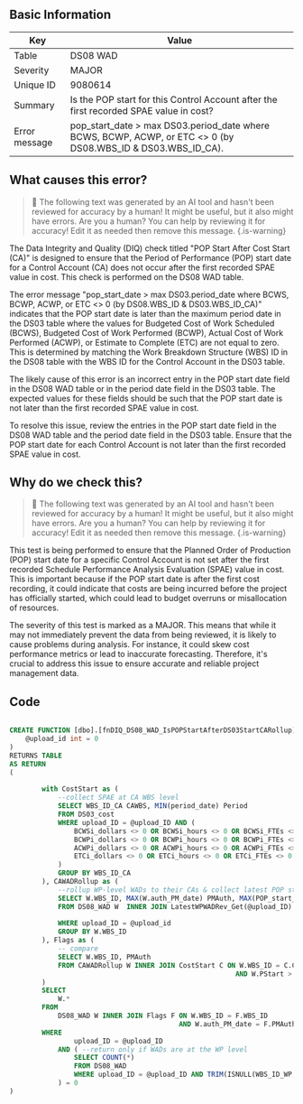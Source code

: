 ## Basic Information
| Key         | Value          |
|-------------|----------------|
| Table       | DS08 WAD |
| Severity    | MAJOR |
| Unique ID   | 9080614   |
| Summary     | Is the POP start for this Control Account after the first recorded SPAE value in cost? |
| Error message | pop_start_date > max DS03.period_date where BCWS, BCWP, ACWP, or ETC <> 0 (by DS08.WBS_ID & DS03.WBS_ID_CA). |

## What causes this error?

> :robot: The following text was generated by an AI tool and hasn't been reviewed for accuracy by a human! It might be useful, but it also might have errors. Are you a human? You can help by reviewing it for accuracy! Edit it as needed then remove this message.
{.is-warning}

The Data Integrity and Quality (DIQ) check titled "POP Start After Cost Start (CA)" is designed to ensure that the Period of Performance (POP) start date for a Control Account (CA) does not occur after the first recorded SPAE value in cost. This check is performed on the DS08 WAD table.

The error message "pop_start_date > max DS03.period_date where BCWS, BCWP, ACWP, or ETC <> 0 (by DS08.WBS_ID & DS03.WBS_ID_CA)" indicates that the POP start date is later than the maximum period date in the DS03 table where the values for Budgeted Cost of Work Scheduled (BCWS), Budgeted Cost of Work Performed (BCWP), Actual Cost of Work Performed (ACWP), or Estimate to Complete (ETC) are not equal to zero. This is determined by matching the Work Breakdown Structure (WBS) ID in the DS08 table with the WBS ID for the Control Account in the DS03 table.

The likely cause of this error is an incorrect entry in the POP start date field in the DS08 WAD table or in the period date field in the DS03 table. The expected values for these fields should be such that the POP start date is not later than the first recorded SPAE value in cost. 

To resolve this issue, review the entries in the POP start date field in the DS08 WAD table and the period date field in the DS03 table. Ensure that the POP start date for each Control Account is not later than the first recorded SPAE value in cost.
## Why do we check this?

> :robot: The following text was generated by an AI tool and hasn't been reviewed for accuracy by a human! It might be useful, but it also might have errors. Are you a human? You can help by reviewing it for accuracy! Edit it as needed then remove this message.
{.is-warning}

This test is being performed to ensure that the Planned Order of Production (POP) start date for a specific Control Account is not set after the first recorded Schedule Performance Analysis Evaluation (SPAE) value in cost. This is important because if the POP start date is after the first cost recording, it could indicate that costs are being incurred before the project has officially started, which could lead to budget overruns or misallocation of resources.

The severity of this test is marked as a MAJOR. This means that while it may not immediately prevent the data from being reviewed, it is likely to cause problems during analysis. For instance, it could skew cost performance metrics or lead to inaccurate forecasting. Therefore, it's crucial to address this issue to ensure accurate and reliable project management data.
## Code

```sql

CREATE FUNCTION [dbo].[fnDIQ_DS08_WAD_IsPOPStartAfterDS03StartCARollup] (
	@upload_id int = 0
)
RETURNS TABLE
AS RETURN
(
	
		with CostStart as (
			--collect SPAE at CA WBS level
			SELECT WBS_ID_CA CAWBS, MIN(period_date) Period
			FROM DS03_cost
			WHERE upload_ID = @upload_ID AND (
				BCWSi_dollars <> 0 OR BCWSi_hours <> 0 OR BCWSi_FTEs <> 0 OR
				BCWPi_dollars <> 0 OR BCWPi_hours <> 0 OR BCWPi_FTEs <> 0 OR
				ACWPi_dollars <> 0 OR ACWPi_hours <> 0 OR ACWPi_FTEs <> 0 OR
				ETCi_dollars <> 0 OR ETCi_hours <> 0 OR ETCi_FTEs <> 0
			)
			GROUP BY WBS_ID_CA
		), CAWADRollup as (
			--rollup WP-level WADs to their CAs & collect latest POP start
			SELECT W.WBS_ID, MAX(W.auth_PM_date) PMAuth, MAX(POP_start_date) PStart
			FROM DS08_WAD W  INNER JOIN LatestWPWADRev_Get(@upload_ID) R ON W.WBS_ID_WP = R.WBS_ID_WP 
																		AND W.auth_PM_date = R.PMAuth
			WHERE upload_ID = @upload_id
			GROUP BY W.WBS_ID
		), Flags as (
			-- compare
			SELECT W.WBS_ID, PMAuth
			FROM CAWADRollup W INNER JOIN CostStart C ON W.WBS_ID = C.CAWBS
														AND W.PStart > C.[Period]
		)
		SELECT 
			W.*
		FROM 
			DS08_WAD W INNER JOIN Flags F ON W.WBS_ID = F.WBS_ID
										  AND W.auth_PM_date = F.PMAuth
		WHERE 
				upload_ID = @upload_ID
			AND ( --return only if WADs are at the WP level
				SELECT COUNT(*) 
				FROM DS08_WAD 
				WHERE upload_ID = @upload_ID AND TRIM(ISNULL(WBS_ID_WP,'')) = ''
			) = 0
)
```
